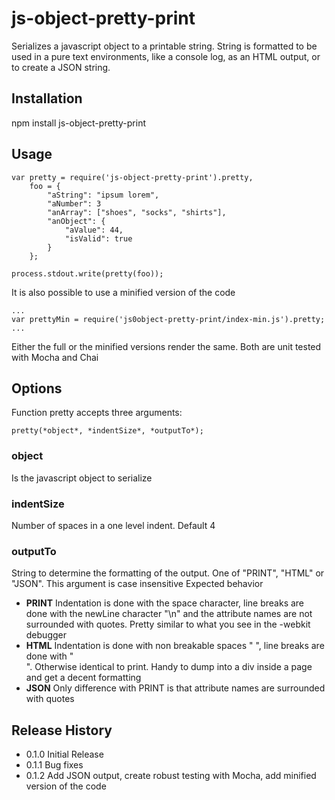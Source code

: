 js-object-pretty-print
======================

Serializes a javascript object to a printable string. String is formatted to be used in a pure text environments, like a console log, as an HTML output,  or to create a JSON string.

## Installation

npm install js-object-pretty-print

## Usage

```
var pretty = require('js-object-pretty-print').pretty,
    foo = {
        "aString": "ipsum lorem",
        "aNumber": 3
        "anArray": ["shoes", "socks", "shirts"],
        "anObject": {
            "aValue": 44,
            "isValid": true
        }
    };

process.stdout.write(pretty(foo));
```

It is also possible to use a minified version of the code

```
...
var prettyMin = require('js0object-pretty-print/index-min.js').pretty;
...
```

Either the full or the minified versions render the same. Both are unit tested with Mocha and Chai

## Options

Function pretty accepts three arguments:

    pretty(*object*, *indentSize*, *outputTo*);

### object
Is the javascript object to serialize

### indentSize
Number of spaces in a one level indent. Default 4

### outputTo
String to determine the formatting of the output. One of "PRINT", "HTML" or "JSON". This argument is case insensitive
Expected behavior
* **PRINT** Indentation is done with the space character, line breaks are done with the newLine character "\n" and the attribute names are not surrounded with quotes. Pretty similar to what you see in the -webkit debugger
* **HTML** Indentation is done with non breakable spaces "&nbsp;", line breaks are done with "<br/>". Otherwise identical to print. Handy to dump into a div inside a page and get a decent formatting
* **JSON** Only difference with PRINT is that attribute names are surrounded with quotes

## Release History
* 0.1.0 Initial Release
* 0.1.1 Bug fixes
* 0.1.2 Add JSON output, create robust testing with Mocha, add minified version of the code

